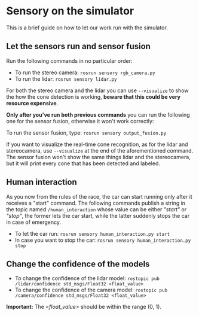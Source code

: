 # Sensory on the simulator
This is a brief guide on how to let our work run with the simulator.
## Let the sensors run and sensor fusion
Run the following commands in no particular order:
- To run the stereo camera: ```rosrun sensory rgb_camera.py```
- To run the lidar: ```rosrun sensory lidar.py```

For both the stereo camera and the lidar you can use ```--visualize``` to show the how the cone detection is working, **beware that this could be very resource expensive**.

**Only after you've run both previous commands** you can run the following one for the sensor fusion, otherwise it won't work correctly:

To run the sensor fusion, type: ```rosrun sensory output_fusion.py```

If you want to visualize the real-time cone recognition, as for the lidar and stereocamera, use ```--visualize``` at the end of the aforementioned command. The sensor fusion won't show the same things lidar and the stereocamera, but it will print every cone that has been detected and labeled.

## Human interaction
As you now from the rules of the race, the car can start running only after it receives a "start" command. The following commands publish a string in the topic named ```/human_interaction``` whose value can be either _"start"_ or _"stop"_, the former lets the car start, while the latter suddenly stops the car in case of emergency.
- To let the car run: ```rosrun sensory human_interaction.py start```
- In case you want to stop the car: ```rosrun sensory human_interaction.py stop```

## Change the confidence of the models
- To change the confidence of the lidar model: ```rostopic pub /lidar/confidence std_msgs/Float32 <float_value>```
- To change the confidence of the camera model: ```rostopic pub /camera/confidence std_msgs/Float32 <float_value>```

**Important:** The _<float_value>_ should be within the range (0, 1).
